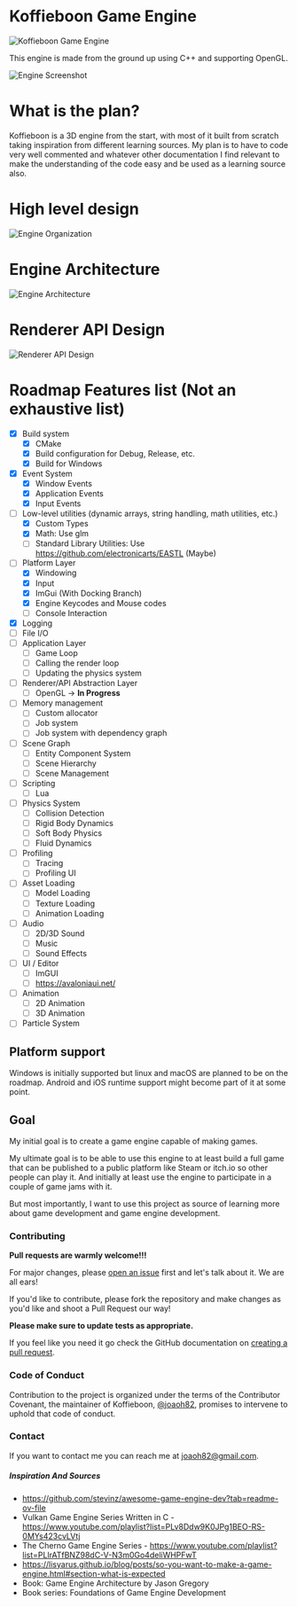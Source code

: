# Koffieboon Game Engine

![Koffieboon Game Engine](images/Logo.png)

This engine is made from the ground up using C++ and supporting OpenGL.

![Engine Screenshot](images/Screenshot_01.png)

# What is the plan?

Koffieboon is a 3D engine from the start, with most of it built from scratch taking inspiration from different learning sources. My plan is to have to code very well commented and whatever other documentation I find relevant to make the understanding of the code easy and be used as a learning source also.

# High level design

![Engine Organization](images/Organization.png)

# Engine Architecture

![Engine Architecture](images/Architecture.png)

# Renderer API Design

![Renderer API Design](images/RendererAPIDesign.png)

# Roadmap Features list (Not an exhaustive list)

- [x] Build system
    - [x] CMake
    - [x] Build configuration for Debug, Release, etc.
    - [x] Build for Windows
- [x] Event System
    - [x] Window Events
    - [x] Application Events
    - [x] Input Events
- [ ] Low-level utilities (dynamic arrays, string handling, math utilities, etc.)
    - [x] Custom Types
    - [x] Math: Use glm
    - [ ] Standard Library Utilities: Use https://github.com/electronicarts/EASTL (Maybe)
- [ ] Platform Layer 
    - [x] Windowing
    - [x] Input
    - [x] ImGui (With Docking Branch)
    - [x] Engine Keycodes and Mouse codes
    - [ ] Console Interaction
- [x] Logging
- [ ] File I/O
- [ ] Application Layer
    - [ ] Game Loop
    - [ ] Calling the render loop
    - [ ] Updating the physics system
- [ ] Renderer/API Abstraction Layer
    - [ ] OpenGL -> **In Progress**
- [ ] Memory management
    - [ ] Custom allocator
    - [ ] Job system
    - [ ] Job system with dependency graph
- [ ] Scene Graph
    - [ ] Entity Component System
    - [ ] Scene Hierarchy
    - [ ] Scene Management
- [ ] Scripting
    - [ ] Lua
- [ ] Physics System
    - [ ] Collision Detection
    - [ ] Rigid Body Dynamics
    - [ ] Soft Body Physics
    - [ ] Fluid Dynamics
- [ ] Profiling
    - [ ] Tracing
    - [ ] Profiling UI
- [ ] Asset Loading
    - [ ] Model Loading
    - [ ] Texture Loading
    - [ ] Animation Loading
- [ ] Audio
    - [ ] 2D/3D Sound
    - [ ] Music
    - [ ] Sound Effects 
- [ ] UI / Editor
    - [ ] ImGUI
    - [ ] https://avaloniaui.net/
- [ ] Animation
    - [ ] 2D Animation
    - [ ] 3D Animation
- [ ] Particle System

## Platform support

Windows is initially supported but linux and macOS are planned to be on the roadmap. Android and iOS runtime support might become part of it at some point.

## Goal

My initial goal is to create a game engine capable of making games.

My ultimate goal is to be able to use this engine to at least build a full game that can be published to a public platform like Steam or itch.io so other people can play it. And initially at least use the engine to participate in a couple of game jams with it.

But most importantly, I want to use this project as source of learning more about game development and game engine development.

### Contributing
**Pull requests are warmly welcome!!!**

For major changes, please [open an issue](https://github.com/joaoh82/koffieboon/issues/new) first and let's talk about it. We are all ears!

If you'd like to contribute, please fork the repository and make changes as you'd like and shoot a Pull Request our way!

**Please make sure to update tests as appropriate.**

If you feel like you need it go check the GitHub documentation on [creating a pull request](https://help.github.com/en/github/collaborating-with-issues-and-pull-requests/creating-a-pull-request).

### Code of Conduct

Contribution to the project is organized under the terms of the
Contributor Covenant, the maintainer of Koffieboon, [@joaoh82](https://github.com/joaoh82), promises to intervene to uphold that code of conduct.

### Contact

If you want to contact me you can reach me at <joaoh82@gmail.com>.

##### Inspiration And Sources
* https://github.com/stevinz/awesome-game-engine-dev?tab=readme-ov-file
* Vulkan Game Engine Series Written in C - https://www.youtube.com/playlist?list=PLv8Ddw9K0JPg1BEO-RS-0MYs423cvLVtj 
* The Cherno Game Engine Series - https://www.youtube.com/playlist?list=PLlrATfBNZ98dC-V-N3m0Go4deliWHPFwT
* https://lisyarus.github.io/blog/posts/so-you-want-to-make-a-game-engine.html#section-what-is-expected
* Book: Game Engine Architecture by Jason Gregory
* Book series: Foundations of Game Engine Development